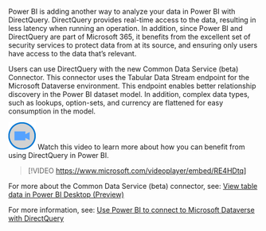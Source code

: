 Power BI is adding another way to analyze your data in Power BI with DirectQuery. DirectQuery provides real-time access to the data, resulting in less latency when running an operation.  In addition, since Power BI and DirectQuery are part of Microsoft 365, it benefits from the excellent set of security services to protect data from at its source, and ensuring only users have access to the data that’s relevant.

Users can use DirectQuery with the new Common Data Service (beta) Connector. This connector uses the Tabular Data Stream endpoint for the Microsoft Dataverse environment. This endpoint enables better relationship discovery in the Power BI dataset model. In addition, complex data types, such as lookups, option-sets, and currency are flattened for easy consumption in the model.

![Icon indicating play video](../media/video-icon.png) Watch this video to learn more about how you can benefit from using DirectQuery in Power BI.

>[!VIDEO https://www.microsoft.com/videoplayer/embed/RE4HDtq]

For more about the Common Data Service (beta) connector, see: [View table data in Power BI Desktop (Preview)](https://docs.microsoft.com/powerapps/maker/common-data-service/view-entity-data-power-bi)

For more information, see:  [Use Power BI to connect to Microsoft Dataverse with DirectQuery](/power-platform-release-plan/2020wave2/data-platform/use-power-bi-connect-microsoft-dataverse-directquery)

